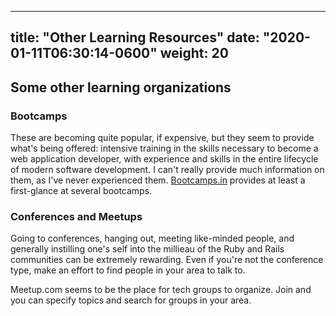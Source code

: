 ---
title: "Other Learning Resources"
date: "2020-01-11T06:30:14-0600"
weight: 20
----

## Some other learning organizations ##

### Bootcamps ###

These are becoming quite popular, if expensive, but they seem to provide what's being offered: intensive training in the skills necessary to become a web application developer, with experience and skills in the entire lifecycle of modern software development. I can't really provide much information on them, as I've never experienced them. [Bootcamps.in](http://www.bootcamps.in/) provides at least a first-glance at several bootcamps.

### Conferences and Meetups ###

Going to conferences, hanging out, meeting like-minded people, and generally instilling one's self into the millieau of the Ruby and Rails communities can be extremely rewarding. Even if you're not the conference type, make an effort to find people in your area to talk to.

Meetup.com seems to be the place for tech groups to organize. Join and you can specify topics and search for groups in your area.

